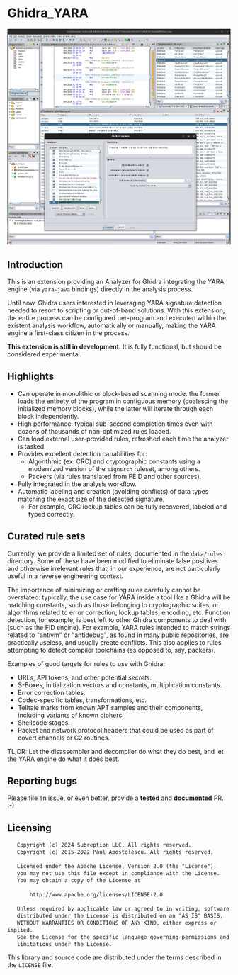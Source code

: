 # Ghidra_YARA

![Screenshot](images/screenshot_1.png)

## Introduction

This is an extension providing an Analyzer for Ghidra integrating the YARA engine (via `yara-java`
bindings) directly in the analysis process.

Until now, Ghidra users interested in leveraging YARA signature detection needed to resort to
scripting or out-of-band solutions. With this extension, the entire process can be configured per-program
and executed within the existent analysis workflow, automatically or manually, making the YARA
engine a first-class citizen in the process.

**This extension is still in development.** It is fully functional, but should be considered
experimental.

## Highlights

 - Can operate in monolithic or block-based scanning mode: the former loads the entirety of the program in contiguous memory (coalescing the initialized memory blocks), while the latter will iterate through each block independently.
 - High performance: typical sub-second completion times even with dozens of thousands of non-optimized rules loaded.
 - Can load external user-provided rules, refreshed each time the analyzer is tasked.
 - Provides excellent detection capabilities for:
     - Algorithmic (ex. CRC) and cryptographic constants using a modernized version of the `signsrch` ruleset, among others.
     - Packers (via rules translated from PEID and other sources).
 - Fully integrated in the analysis workflow.
 - Automatic labeling and creation (avoiding conflicts) of data types matching the exact size of the detected signature.
     - For example, CRC lookup tables can be fully recovered, labeled and typed correctly.

## Curated rule sets

Currently, we provide a limited set of rules, documented in the `data/rules` directory. Some of
these have been modified to eliminate false positives and otherwise irrelevant rules that, in our
experience, are not particularly useful in a reverse engineering context.

The importance of minimizing or crafting rules carefully cannot be overstated: typically, the use
case for YARA inside a tool like a Ghidra will be matching constants, such as those belonging to
cryptographic suites, or algorithms related to error correction, lookup tables, encoding, etc.
Function detection, for example, is best left to other Ghidra components to deal with (such as the
FID engine). For example, YARA rules intended to match strings related to "antivm" or "antidebug",
as found in many public repositories, are practically useless, and usually create conflicts. This
also applies to rules attempting to detect compiler toolchains (as opposed to, say, packers).

Examples of good targets for rules to use with Ghidra:
 
 - URLs, API tokens, and other potential *secrets*.
 - S-Boxes, initialization vectors and constants, multiplication constants.
 - Error correction tables.
 - Codec-specific tables, transformations, etc.
 - Telltale marks from known APT samples and their components, including variants of known ciphers.
 - Shellcode stages.
 - Packet and network protocol headers that could be used as part of covert channels or C2 routines.

TL;DR: Let the disassembler and decompiler do what they do best, and let the YARA engine do what it does best.


## Reporting bugs

Please file an issue, or even better, provide a **tested** and **documented** PR. :-)

## Licensing

```
   Copyright (c) 2024 Subreption LLC. All rights reserved.
   Copyright (c) 2015-2022 Paul Apostolescu. All rights reserved.

   Licensed under the Apache License, Version 2.0 (the "License");
   you may not use this file except in compliance with the License.
   You may obtain a copy of the License at

       http://www.apache.org/licenses/LICENSE-2.0

   Unless required by applicable law or agreed to in writing, software
   distributed under the License is distributed on an "AS IS" BASIS,
   WITHOUT WARRANTIES OR CONDITIONS OF ANY KIND, either express or implied.
   See the License for the specific language governing permissions and
   limitations under the License.
```

This library and source code are distributed under the terms described in the `LICENSE` file.
